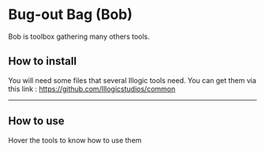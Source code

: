 # Bug-out Bag (Bob)

Bob is toolbox gathering many others tools.

## How to install

You will need some files that several Illogic tools need. You can get them via this link :
https://github.com/Illogicstudios/common

---

## How to use

Hover the tools to know how to use them
